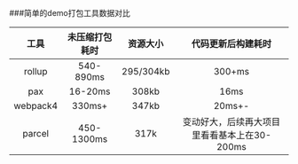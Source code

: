 ###简单的demo打包工具数据对比

| 工具| 未压缩打包耗时  | 资源大小|代码更新后构建耗时 |
| :--: |:----------: | :-----:| :----:|
| rollup    | 540-890ms | 295/304kb | 300+ms |
| pax    | 16-20ms | 308kb | 16ms | 
| webpack4    | 330ms+ | 347kb | 20ms+- |
| parcel |  450-1300ms | 317k | 变动好大，后续再大项目里看看基本上在30-200ms|


